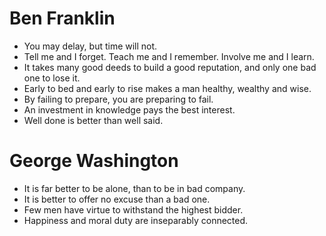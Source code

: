 Ben Franklin
===============

* You may delay, but time will not.
* Tell me and I forget. Teach me and I remember. Involve me and I learn.
* It takes many good deeds to build a good reputation, and only one bad one to lose it.
* Early to bed and early to rise makes a man healthy, wealthy and wise.
* By failing to prepare, you are preparing to fail.
* An investment in knowledge pays the best interest.
* Well done is better than well said.

George Washington
=================

* It is far better to be alone, than to be in bad company.
* It is better to offer no excuse than a bad one.
* Few men have virtue to withstand the highest bidder.
* Happiness and moral duty are inseparably connected.